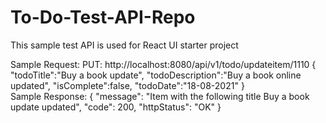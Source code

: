 # To-Do-Test-API-Repo
This sample test API is used for React UI starter project 

Sample Request:
PUT: http://localhost:8080/api/v1/todo/updateitem/1110
{
    "todoTitle":"Buy a book update",
    "todoDescription":"Buy a book online updated",
    "isComplete":false,
    "todoDate":"18-08-2021"
}   
Sample Response:
{
    "message": "Item with the following title Buy a book update updated",
    "code": 200,
    "httpStatus": "OK"
}
